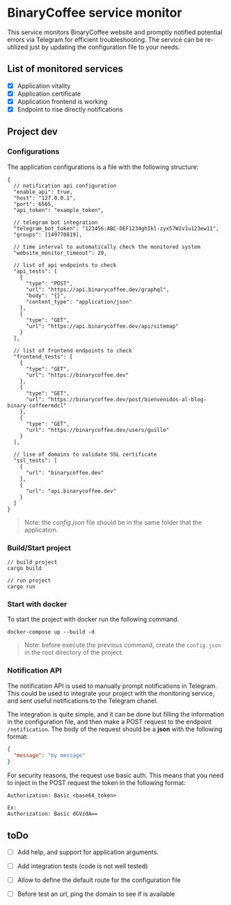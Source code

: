 # BinaryCoffee service monitor

This service monitors BinaryCoffee website and promptly notified potential errors via Telegram for efficient troubleshooting.
The service can be re-utilized just by updating the configuration file to your needs.

## List of monitored services

- [x] Application vitality
- [x] Application certificate
- [x] Application frontend is working
- [x] Endpoint to rise directly notifications

## Project dev

### Configurations

The application configurations is a file with the following structure:

```
{
  // notification api configuration
  "enable_api": true,
  "host": "127.0.0.1",
  "port": 6565,
  "api_token": "example_token",

  // telegram bot integration
  "telegram_bot_token": "123456:ABC-DEF1234ghIkl-zyx57W2v1u123ew11",
  "groups": [149770819],

  // time interval to automatically check the monitored system
  "website_monitor_timeout": 20,
  
  // list of api endpoints to check
  "api_tests": [
    {
      "type": "POST",
      "url": "https://api.binarycoffee.dev/graphql",
      "body": "{}",
      "content_type": "application/json"
    },
    {
      "type": "GET",
      "url": "https://api.binarycoffee.dev/api/sitemap"
    }
  ],
  
  // list of frontend endpoints to check
  "frontend_tests": [
    {
      "type": "GET",
      "url": "https://binarycoffee.dev"
    },
    {
      "type": "GET",
      "url": "https://binarycoffee.dev/post/bienvenidos-al-blog-binary-coffeermdcl"
    },
    {
      "type": "GET",
      "url": "https://binarycoffee.dev/users/guille"
    }
  ],
  
  // lise of domains to validate SSL certificate
  "ssl_tests": [
    {
      "url": "binarycoffee.dev"
    },
    {
      "url": "api.binarycoffee.dev"
    }
  ]
}
```

> Note: the *config.json* file should be in the same folder that the application.

### Build/Start project

```
// build project
cargo build

// run project
cargo run
```

### Start with docker

To start the project with docker run the following command.

```
docker-compose up --build -d
```

> Note: before execute the previous command, create the `config.json` in the root directory of the project.

### Notification API

The notification API is used to manually prompt notifications in Telegram.
This could be used to integrate your project with the monitoring service, and sent useful notifications to the Telegram chanel.

The integration is quite simple, and it can be done but filling the information in the configuration file, and then make a POST request to the endpoint `/notification`.
The body of the request should be a **json** with the following format:

```json
{
  "message": "my message"
}
```

For security reasons, the request use basic auth.
This means that you need to inject in the POST request the token in the following format:

```text
Authorization: Basic <base64_token>

Ex:
Authorization: Basic dGVzdA==
```

## toDo

- [ ] Add help, and support for application arguments.
- [ ] Add integration tests (code is not well tested)
- [ ] Allow to define the default route for the configuration file
- [ ] Before test an url, ping the domain to see if is available

